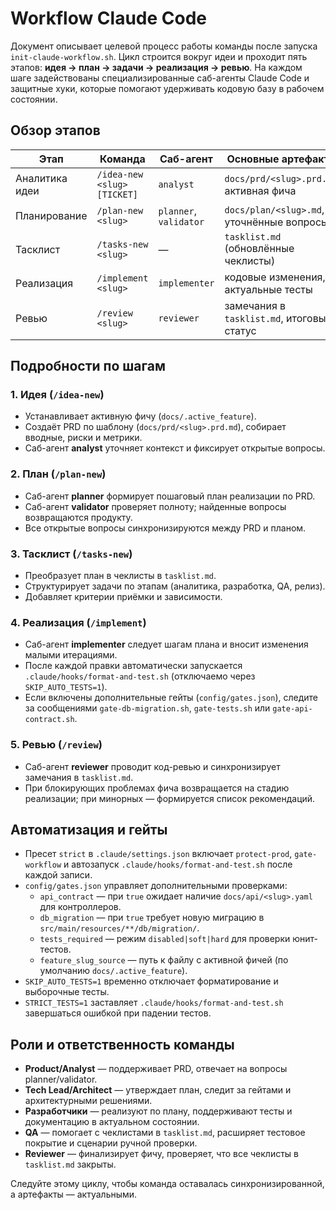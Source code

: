 # Workflow Claude Code

Документ описывает целевой процесс работы команды после запуска `init-claude-workflow.sh`. Цикл строится вокруг идеи и проходит пять этапов: **идея → план → задачи → реализация → ревью**. На каждом шаге задействованы специализированные саб-агенты Claude Code и защитные хуки, которые помогают удерживать кодовую базу в рабочем состоянии.

## Обзор этапов

| Этап | Команда | Саб-агент | Основные артефакты |
| --- | --- | --- | --- |
| Аналитика идеи | `/idea-new <slug> [TICKET]` | `analyst` | `docs/prd/<slug>.prd.md`, активная фича |
| Планирование | `/plan-new <slug>` | `planner`, `validator` | `docs/plan/<slug>.md`, уточнённые вопросы |
| Тасклист | `/tasks-new <slug>` | — | `tasklist.md` (обновлённые чеклисты) |
| Реализация | `/implement <slug>` | `implementer` | кодовые изменения, актуальные тесты |
| Ревью | `/review <slug>` | `reviewer` | замечания в `tasklist.md`, итоговый статус |

## Подробности по шагам

### 1. Идея (`/idea-new`)
- Устанавливает активную фичу (`docs/.active_feature`).
- Создаёт PRD по шаблону (`docs/prd/<slug>.prd.md`), собирает вводные, риски и метрики.
- Саб-агент **analyst** уточняет контекст и фиксирует открытые вопросы.

### 2. План (`/plan-new`)
- Саб-агент **planner** формирует пошаговый план реализации по PRD.
- Саб-агент **validator** проверяет полноту; найденные вопросы возвращаются продукту.
- Все открытые вопросы синхронизируются между PRD и планом.

### 3. Тасклист (`/tasks-new`)
- Преобразует план в чеклисты в `tasklist.md`.
- Структурирует задачи по этапам (аналитика, разработка, QA, релиз).
- Добавляет критерии приёмки и зависимости.

### 4. Реализация (`/implement`)
- Саб-агент **implementer** следует шагам плана и вносит изменения малыми итерациями.
- После каждой правки автоматически запускается `.claude/hooks/format-and-test.sh` (отключаемо через `SKIP_AUTO_TESTS=1`).
- Если включены дополнительные гейты (`config/gates.json`), следите за сообщениями `gate-db-migration.sh`, `gate-tests.sh` или `gate-api-contract.sh`.

### 5. Ревью (`/review`)
- Саб-агент **reviewer** проводит код-ревью и синхронизирует замечания в `tasklist.md`.
- При блокирующих проблемах фича возвращается на стадию реализации; при минорных — формируется список рекомендаций.

## Автоматизация и гейты

- Пресет `strict` в `.claude/settings.json` включает `protect-prod`, `gate-workflow` и автозапуск `.claude/hooks/format-and-test.sh` после каждой записи.
- `config/gates.json` управляет дополнительными проверками:
  - `api_contract` — при `true` ожидает наличие `docs/api/<slug>.yaml` для контроллеров.
  - `db_migration` — при `true` требует новую миграцию в `src/main/resources/**/db/migration/`.
  - `tests_required` — режим `disabled|soft|hard` для проверки юнит-тестов.
  - `feature_slug_source` — путь к файлу с активной фичей (по умолчанию `docs/.active_feature`).
- `SKIP_AUTO_TESTS=1` временно отключает форматирование и выборочные тесты.
- `STRICT_TESTS=1` заставляет `.claude/hooks/format-and-test.sh` завершаться ошибкой при падении тестов.

## Роли и ответственность команды

- **Product/Analyst** — поддерживает PRD, отвечает на вопросы planner/validator.
- **Tech Lead/Architect** — утверждает план, следит за гейтами и архитектурными решениями.
- **Разработчики** — реализуют по плану, поддерживают тесты и документацию в актуальном состоянии.
- **QA** — помогает с чеклистами в `tasklist.md`, расширяет тестовое покрытие и сценарии ручной проверки.
- **Reviewer** — финализирует фичу, проверяет, что все чеклисты в `tasklist.md` закрыты.

Следуйте этому циклу, чтобы команда оставалась синхронизированной, а артефакты — актуальными.
